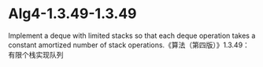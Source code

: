 # Alg4-1.3.49-1.3.49
Implement a deque with limited stacks so that each deque operation takes a constant amortized number of stack operations.《算法（第四版）》1.3.49：有限个栈实现队列 
